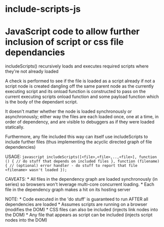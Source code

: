 # include-scripts-js
JavaScript code to allow further inclusion of script or css file dependancies
=============================================================================    
includeScripts() recursively loads and executes required scripts where they're not already loaded

A check is performed to see if the file is loaded as a script already
if not a script node is created dangling off the same parent node as the currently executing script
and its onload function is constructed to pass on the current executing scripts onload function 
and some payload function which is the body of the dependant script.

It doesn't matter whether the node is loaded synchronously or asynchronously; either way the files
are each loaded once, one at a time, in order of dependency, and are visible to debuggers as if they were
loaded statically.

Furthermore, any file included this way can itself use includeScripts to include further files (thus 
implementing the acyclic directed graph of file dependencies)

USAGE:  ```javascript
includeScripts([<file>,<file>,..,<file>], function () {
            // do stuff that depends on included files
        },
        function (filename) {
            // (optional) error handler - do stuff to report that file <filename> wasn't loaded
        });```
        
CAVEATS:  * All files in the dependency graph are loaded synchronously (in series) so browsers won't leverage
            multi-core concurrent loading.
          * Each file in the dependency graph makes a hit on its hosting server
           
NOTE:     * Code executed in the 'do stuff' is guaranteed to run AFTER all dependencies are loaded
          * Assumes scripts are running on a browser (modifies the DOM)
          * CSS files can also be included (injects link nodes into the DOM)
          * Any file that appears as script can be included (injects script nodes into the DOM)